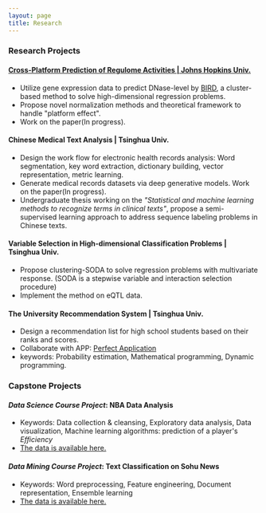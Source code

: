 ```yaml
---
layout: page
title: Research
---
```


### Research Projects
  
#### [Cross-Platform Prediction of Regulome Activities | Johns Hopkins Univ.](https://stephlee3.github.io/research/cross_platform)
- Utilize gene expression data to predict DNase-level by [BIRD](https://www.nature.com/articles/s41467-017-01188-x), a cluster-based method to solve high-dimensional regression problems.
- Propose novel normalization methods and theoretical framework to handle "platform effect". 
- Work on the paper(In progress).

  
#### Chinese Medical Text Analysis | Tsinghua Univ.
- Design the work flow for electronic health records analysis:  Word segmentation, key word extraction, dictionary building, vector representation, metric learning.
- Generate medical records datasets via deep generative models. Work on the paper(In progress).
- Undergraduate thesis working on the _"Statistical and machine learning methods to recognize terms in clinical texts"_, propose a semi-supervised learning approach to address sequence labeling problems in Chinese texts. 
  
#### Variable Selection in High-dimensional Classification Problems | Tsinghua Univ.
- Propose clustering-SODA to solve regression problems with multivariate response. (SODA is a stepwise variable and interaction selection procedure)
- Implement the method on eQTL data.


#### The University Recommendation System | Tsinghua Univ.
- Design a recommendation list for high school students based on their ranks and scores.
- Collaborate with APP: [Perfect Application](https://www.wmzy.com/)
- keywords: Probability estimation, Mathematical programming, Dynamic programming.


### Capstone Projects

#### _Data Science Course Project_: NBA Data Analysis
- Keywords: Data collection & cleansing, Exploratory data analysis, Data visualization, Machine learning algorithms: prediction of a player's _Efficiency_
- [The data is available here.](http://www.espn.com/nba/statistics)

#### _Data Mining Course Project_: Text Classification on Sohu News
- Keywords: Word preprocessing, Feature engineering, Document representation, Ensemble learning
- [The data is available here.](http://www.sogou.com/labs/resource/cs.php)
